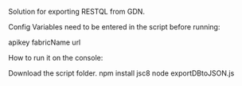 Solution for exporting RESTQL from GDN.

Config Variables need to be entered in the script before running:

apikey
fabricName
url


How to run it on the console:

Download the script folder.
npm install jsc8
node exportDBtoJSON.js
